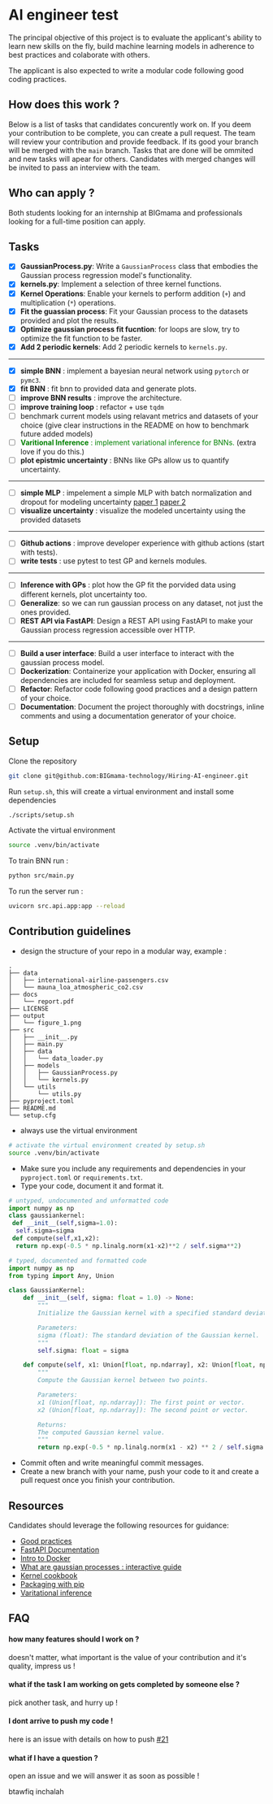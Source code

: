 # AI engineer test

The principal objective of this project is to evaluate the applicant's ability to learn new skills on the fly, build machine learning models in adherence to best practices and colaborate with others.

The applicant is also expected to write a modular code following good coding practices.

## How does this work ?

Below is a list of tasks that candidates concurently work on. If you deem your contribution to be complete, you can create a pull request.
The team will review your contribution and provide feedback. If its good your branch will be merged with the `main` branch.
Tasks that are done will be ommited and new tasks will apear for others.
Candidates with merged changes will be invited to pass an interview with the team.

## Who can apply ?

Both students looking for an internship at BIGmama and professionals looking for a full-time position can apply.

## Tasks

- [x] **GaussianProcess.py**: Write a `GaussianProcess` class that embodies the Gaussian process regression model's functionality.
- [x] **kernels.py**: Implement a selection of three kernel functions.
- [x] **Kernel Operations**: Enable your kernels to perform addition (`+`) and multiplication (`*`) operations.
- [x] **Fit the guassian process**: Fit your Gaussian process to the datasets provided and plot the results.
- [x] **Optimize gaussian process fit fucntion**: for loops are slow, try to optimize the fit function to be faster.
- [x] **Add 2 periodic kernels**: Add 2 periodic kernels to `kernels.py`.

---

- [x] **simple BNN** : implement a bayesian neural network using `pytorch` or `pymc3`.
- [x] **fit BNN** : fit bnn to provided data and generate plots.
- [ ] **improve BNN results** : improve the architecture.
- [ ] **improve training loop** : refactor + use `tqdm`
- [ ] benchmark current models using relavant metrics and datasets of your choice (give clear instructions in the README on how to benchmark future added models)
- [ ] <span style="color: green">**Varitional Inference** : implement variational inference for BNNs.</span> (extra love if you do this.)
- [ ] **plot epistmic uncertainty** : BNNs like GPs allow us to quantify uncertainty.

---

- [ ] **simple MLP** : impelement a simple MLP with batch normalization and dropout for modeling uncertainty [paper 1](https://arxiv.org/abs/1802.06455) [paper 2](https://arxiv.org/abs/1506.02142)
- [ ] **visualize uncertainty** : visualize the modeled uncertainty using the provided datasets

---

- [ ] **Github actions** : improve developer experience with github actions (start with tests).
- [ ] **write tests** : use pytest to test GP and kernels modules.

---

- [ ] **Inference with GPs** : plot how the GP fit the porvided data using different kernels, plot uncertainty too.
- [ ] **Generalize**: so we can run gaussian process on any dataset, not just the ones provided.
- [ ] **REST API via FastAPI**: Design a REST API using FastAPI to make your Gaussian process regression accessible over HTTP.

---

- [ ] **Build a user interface**: Build a user interface to interact with the gaussian process model.
- [ ] **Dockerization**: Containerize your application with Docker, ensuring all dependencies are included for seamless setup and deployment.
- [ ] **Refactor**: Refactor code following good practices and a design pattern of your choice.
- [ ] **Documentation**: Document the project thoroughly with docstrings, inline comments and using a documentation generator of your choice.

## Setup

Clone the repository

```bash
git clone git@github.com:BIGmama-technology/Hiring-AI-engineer.git
```

Run `setup.sh`, this will create a virtual environment and install some dependencies

```bash
./scripts/setup.sh
```

Activate the virtual environment

```bash
source .venv/bin/activate
```

To train BNN run :

```bash
python src/main.py
```

To run the server run :

```bash
uvicorn src.api.app:app --reload
```

## Contribution guidelines

- design the structure of your repo in a modular way, example :

```
.
├── data
│   ├── international-airline-passengers.csv
│   └── mauna_loa_atmospheric_co2.csv
├── docs
│   └── report.pdf
├── LICENSE
├── output
│   └── figure_1.png
├── src
│   ├── __init__.py
│   ├── main.py
│   ├── data
│   │   └── data_loader.py
│   ├── models
│   │   ├── GaussianProcess.py
│   │   └── kernels.py
│   └── utils
│       └── utils.py
├── pyproject.toml
├── README.md
└── setup.cfg
```

- always use the virtual environment

```bash
# activate the virtual environment created by setup.sh
source .venv/bin/activate
```

- Make sure you include any requirements and dependencies in your `pyproject.toml` or `requirements.txt`.
- Type your code, document it and format it.

```python
# untyped, undocumented and unformatted code
import numpy as np
class gaussiankernel:
 def __init__(self,sigma=1.0):
  self.sigma=sigma
 def compute(self,x1,x2):
  return np.exp(-0.5 * np.linalg.norm(x1-x2)**2 / self.sigma**2)

```

```python
# typed, documented and formatted code
import numpy as np
from typing import Any, Union

class GaussianKernel:
    def __init__(self, sigma: float = 1.0) -> None:
        """
        Initialize the Gaussian kernel with a specified standard deviation (sigma).

        Parameters:
        sigma (float): The standard deviation of the Gaussian kernel.
        """
        self.sigma: float = sigma

    def compute(self, x1: Union[float, np.ndarray], x2: Union[float, np.ndarray]) -> Any:
        """
        Compute the Gaussian kernel between two points.

        Parameters:
        x1 (Union[float, np.ndarray]): The first point or vector.
        x2 (Union[float, np.ndarray]): The second point or vector.

        Returns:
        The computed Gaussian kernel value.
        """
        return np.exp(-0.5 * np.linalg.norm(x1 - x2) ** 2 / self.sigma ** 2)

```

- Commit often and write meaningful commit messages.
- Create a new branch with your name, push your code to it and create a pull request once you finish your contribution.

## Resources

Candidates should leverage the following resources for guidance:

- [Good practices](https://goodresearch.dev/)
- [FastAPI Documentation](https://fastapi.tiangolo.com/)
- [Intro to Docker](https://docker-curriculum.com/)
- [What are gaussian processes : interactive guide](https://distill.pub/2019/visual-exploration-gaussian-processes/)
- [Kernel cookbook](https://www.cs.toronto.edu/~duvenaud/cookbook/)
- [Packaging with pip](https://packaging.python.org/en/latest/tutorials/packaging-projects/)
- [Varitational inference](https://krasserm.github.io/2019/03/14/bayesian-neural-networks/)

## FAQ

#### how many features should I work on ?

doesn't matter, what important is the value of your contribution and it's quality, impress us !

#### what if the task I am working on gets completed by someone else ?

pick another task, and hurry up !

#### I dont arrive to push my code !
here is an issue with details on how to push [#21](https://github.com/BIGmama-technology/Hiring-AI-engineer/issues/21)

#### what if I have a question ?

open an issue and we will answer it as soon as possible !

btawfiq inchalah
